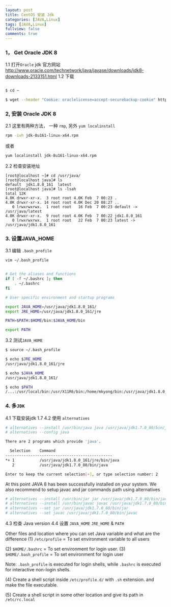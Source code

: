 ```yaml
---
layout: post
title: CentOS 安装 Jdk
categories: [JAVA,Linux]
tags: [JAVA,Linux]
fullview: false
comments: true
---
```


### 1， Get Oracle JDK 8

1.1 打开`Oracle` jdk 官方网站 http://www.oracle.com/technetwork/java/javase/downloads/jdk8-downloads-2133151.html
1.2 下载

```sh

$ cd ~

$ wget --header "Cookie: oraclelicense=accept-securebackup-cookie" http://download.oracle.com/otn-pub/java/jdk/8u161-b12/2f38c3b165be4555a1fa6e98c45e0808/jdk-8u161-linux-x64.rpm

```


### 2, 安装 Oracle JDK 8
2.1 这里有两种方法， 一种 `rmp`, 另外 `yum localinstall`

```sh
rpm -ivh jdk-8u161-linux-x64.rpm
```

或者
```sh
yum localinstall jdk-8u161-linux-x64.rpm
```

2.2 检查安装地址
```
[root@localhost ~]# cd /usr/java/
[root@localhost java]# ls
default  jdk1.8.0_161  latest
[root@localhost java]# ls -lsah
total 12K
4.0K drwxr-xr-x.  3 root root 4.0K Feb  7 00:23 .
4.0K drwxr-xr-x. 14 root root 4.0K Dec 20 08:27 ..
   0 lrwxrwxrwx.  1 root root   16 Feb  7 00:23 default -> /usr/java/latest
4.0K drwxr-xr-x.  9 root root 4.0K Feb  7 00:22 jdk1.8.0_161
   0 lrwxrwxrwx.  1 root root   22 Feb  7 00:23 latest -> /usr/java/jdk1.8.0_161
```

### 3. 设置JAVA_HOME

3.1 编辑 `.bash_profile`
```sh
vim ~/.bash_profile


# Get the aliases and functions
if [ -f ~/.bashrc ]; then
	. ~/.bashrc
fi

# User specific environment and startup programs

export JAVA_HOME=/usr/java/jdk1.8.0_161/
export JRE_HOME=/usr/java/jdk1.8.0_161/jre

PATH=$PATH:$HOME/bin:$JAVA_HOME/bin

export PATH

```

3.2 测试`JAVA_HOME`

```sh
$ source ~/.bash_profile

$ echo $JRE_HOME
/usr/java/jdk1.8.0_161/jre

$ echo $JAVA_HOME
/usr/java/jdk1.8.0_161/

$ echo $PATH
/...:/usr/local/bin:/usr/X11R6/bin:/home/mkyong/bin:/usr/java/jdk1.8.0_161//bin
```

### 4. 多`JDK`

4.1 下载安装jdk 1.7
4.2 使用 `alternatives`

```sh
# alternatives --install /usr/bin/java java /usr/java/jdk1.7.0_80/bin/java 2
# alternatives --config java

There are 2 programs which provide 'java'.

  Selection    Command
-----------------------------------------------
*+ 1           /usr/java/jdk1.8.0_161/jre/bin/java
   2           /usr/java/jdk1.7.0_80/bin/java

Enter to keep the current selection[+], or type selection number: 2

``` 


At this point JAVA 8 has been successfully installed on your system. We also recommend to setup javac and jar commands path using alternatives

```sh
# alternatives --install /usr/bin/jar jar /usr/java/jdk1.7.0_80/bin/jar 2
# alternatives --install /usr/bin/javac javac /usr/java/jdk1.7.0_80/bin/javac 2
# alternatives --set jar /usr/java/jdk1.7.0_80/bin/jar
# alternatives --set javac /usr/java/jdk1.7.0_80/bin/javac
```


4.3 检查 Java version
4.4 设置 `JAVA_HOME` `JRE_HOME` & `PATH`





Other files and location where you can set Java variable and what are the difference
(1) `/etc/profile` = To set environment variable to all users

(2) `$HOME/.bashrc` = To set environment for login user.
(3) `$HOME/.bash_profile` = To set environment for login user

Note: `.bash_profile` is executed for login shells, while `.bashrc` is executed for interactive non-login shells.

(4) Create a shell script inside `/etc/profile.d/` with `.sh` extension. and make the file executable.

(5) Create a shell script in some other location and give its path in `/etc/rc.local`